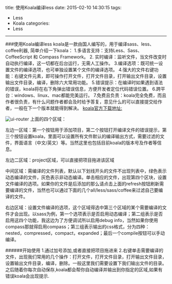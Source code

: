 title: 使用Koala编译less
date: 2015-02-10 14:30:15
tags:
- Less
- Koala
categories:
- Less

---

###使用Koala编译less
koala是一款由国人编写的，用于编译sass、less、coffee利器,
简单介绍一下koala：
 1.多语言支持：支持Less、Sass、CoffeeScript 和 Compass Framework。
2. 实时编译：监听文件，当文件改变时自动执行编译，这一切都在后台运行，无需人工操作。
 3.编译选项：既可统一设置文件的编译选项，也可单独设置某个文件的编译选项。
 4.强大的文件右键功能：右键文件元素，即可操作打开文件，打开文件目录，打开输出文件目录，设置输出文件目录，编译，删除六大常用功能。
 5.错误提示：在编译时如果遇到语法的错误，koala将在右下角弹出错误信息，方便开发者定位代码错误位置。
 6.跨平台：windows、linux、mac都能完美运行。
 7.免费且负责：koala完全免费，而且作者很负责，有什么问题作者都会及时给予答复，意见什么的可以直接提交给作者，一般在下一个版本就能得到解决。
 [koala官方下载地址:](http://koala-app.com/index-zh.html)

 ![ui-router](/images/koala.png)
 上面的四个区域：

左边一区域：第一个按钮用于添加项目，第二个按钮打开编译文件的错误提示，第三个按钮设置koala，里面可以设置所有文件默认的编译输出方式，需要过滤的文件，界面语言（中文/英文）等。当然这里也包括目前koala的版本号及作者等信息。

左边二区域：project区域，可以直接把项目拖进该区域

中间区域：需编译的文件列表，默认以下划线开头的文件不出现列表中，绿色表示动态编译的文件，灰色表示非动态编译。单击相应的文件，出现第四个区块，设置文件编译的选项。如果你的文件是后添加的那么请点击上面的refresh按钮刷新需要编译的文件，当然也可以通过下面的几个all/less/sass/coffee来过滤自己要编译的文件。

右边区域：设置文件编译的选项，这个区域得选中第三个区域的某个需要编译的文件才会出现。以sass为例，第一个选项表示是否启用动态编译；第二组表示是否启用这四个功能，我这边为了方便调试所以启用debug info，当然如果你使用compass那就得启用compass；第三组表示输出的css格式，分为四种：nested，compressed，compact，expanded；最后一个compile按钮可以手动编译。

######开始使用
1.通过加号添加,或者直接把项目拖进来
2.右键单击需要编译的文件，出现我们常用的几个操作：打开文件，打开文件目录，打开输出文件目录，设置输出文件目录，编译，删除。一般这里我们需要设置下我们输出文件的目录。
之后随着你每次自动保存,koala都会帮你自动编译并输出到你指定的区域,如果有错误koala会出现提示.